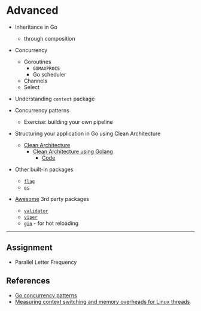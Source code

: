 # Advanced

- Inheritance in Go
  - through composition

- Concurrency
  - Goroutines
    - `GOMAXPROCS`
    - Go scheduler
  - Channels
  - Select

- Understanding `context` package

- Concurrency patterns
  - Exercise: building your own pipeline

- Structuring your application in Go using Clean Architecture
  - [Clean Architecture](https://blog.cleancoder.com/uncle-bob/2012/08/13/the-clean-architecture.html)
    - [Clean Architecture using Golang](https://medium.com/@eminetto/clean-architecture-using-golang-b63587aa5e3f)
      - [Code](https://github.com/eminetto/clean-architecture-go)

- Other built-in packages
  - [`flag`](https://golang.org/pkg/flag/)
  - [`os`](https://golang.org/pkg/os/)

- [Awesome](https://github.com/avelino/awesome-go) 3rd party packages
  - [`validator`](https://gopkg.in/go-playground/validator.v10)
  - [`viper`](https://github.com/spf13/viper)
  - [`gin`](https://github.com/codegangsta/gin) - for hot reloading

---

## Assignment

- Parallel Letter Frequency

## References

- [Go concurrency patterns](https://www.youtube.com/watch?v=f6kdp27TYZs)
- [Measuring context switching and memory overheads for Linux threads](https://eli.thegreenplace.net/2018/measuring-context-switching-and-memory-overheads-for-linux-threads/)
